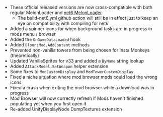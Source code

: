 - These official released versions are now cross-compatible with both regular MelonLoader and [net6 MelonLoader](https://github.com/LavaGang/MelonLoader/actions/workflows/build.yml?query=branch%3Acoreclr-reborn)
  - The build-net6.yml github action will still be in effect just to keep an eye on compatibility with compiling for net6
- Added a spinner icons for when background tasks are in progress in mods menu / browser
- Added the `OnGameDataLoaded` hook
- Added `BloonsMod.AddContent` methods
- Prevented non-vanilla towers from being chosen for Insta Monkeys (theoretically)
- Updated VanillaSprites for v33 and added a `ByName` string lookup
- Added `AttackModel.SetWeapon` helper extension
- Some fixes to `ModCustomDisplay` and `ModTowerCustomDisplay`
- Fixed a niche situation where mod browser mods could load the wrong icons
- Fixed a crash when exiting the mod browser while a download was in progress
- Mod Browser will now correctly refresh if Mods haven't finished populating yet when you first open it
- Re-added UnityDisplayNode DumpTextures extension